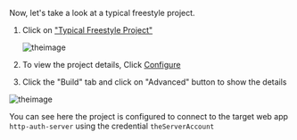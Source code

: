 
Now, let's take a look at a typical freestyle project.

1. Click on ["Typical Freestyle Project"](https://[[HOST_SUBDOMAIN]]-8081-[[KATACODA_HOST]].environments.katacoda.com/job/Demo/job/Typical%20Freestyle%20Project/)

   ![theimage](https://github.com/quincycheng/katacoda-scenarios/raw/master/conjur-jenkins/media/02-jenkins_typical_freestyle.PNG)

2. To view the project details, Click [Configure](			
https://[[HOST_SUBDOMAIN]]-8081-[[KATACODA_HOST]].environments.katacoda.com/job/Demo/job/Typical%20Freestyle%20Project/configure)

3. Click the "Build" tab and click on "Advanced" button to show the details

![theimage](https://github.com/quincycheng/katacoda-scenarios/raw/master/conjur-jenkins/media/02-jenkins_typical_freestyle_config_build.PNG)

You can see here the project is configured to connect to the target web app `http-auth-server` using the credential `theServerAccount`

